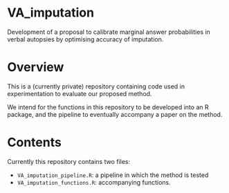 # VA_imputation
Development of a proposal to calibrate marginal answer probabilities in verbal autopsies by optimising accuracy of imputation.

# Overview

This is a (currently private) repository containing code used in experimentation to evaluate our proposed method. 

We intend for the functions in this repository to be developed into an R package, and the pipeline to eventually accompany a paper on the method. 

# Contents

Currently this repository contains two files:

- ```VA_imputation_pipeline.R```: a pipeline in which the method is tested
- ```VA_imputation_functions.R```: accompanying functions. 
